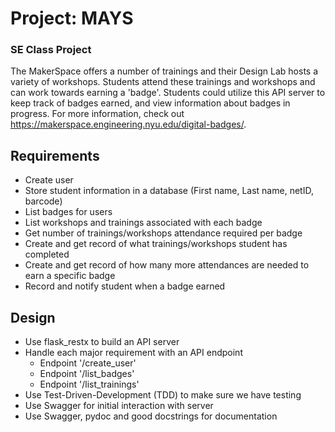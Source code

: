 # Project: MAYS
### SE Class Project
The MakerSpace offers a number of trainings and their Design Lab hosts a variety of workshops. Students attend these trainings and workshops and can work towards earning a 'badge'. Students could utilize this API server to keep track of badges earned, and view information about badges in progress.
For more information, check out https://makerspace.engineering.nyu.edu/digital-badges/.

## Requirements

- Create user
- Store student information in a database (First name, Last name, netID, barcode)
- List badges for users
- List workshops and trainings associated with each badge
- Get number of trainings/workshops attendance required per badge
- Create and get record of what trainings/workshops student has completed
- Create and get record of how many more attendances are needed to earn a specific badge
- Record and notify student when a badge earned

## Design

- Use flask_restx to build an API server
- Handle each major requirement with an API endpoint
  - Endpoint '/create_user'
  - Endpoint '/list_badges'
  - Endpoint '/list_trainings'
- Use Test-Driven-Development (TDD) to make sure we have testing
- Use Swagger for initial interaction with server
- Use Swagger, pydoc and good docstrings for documentation
